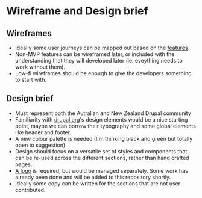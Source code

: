 # Wireframe and Design brief

## Wireframes

- Ideally some user journeys can be mapped out based on the [features](https://github.com/rikki-iki/drupal-au/tree/master/features/README.md).
- Non-MVP features can be wireframed later, or included with the understanding that they will developed later (ie. eveything needs to work without them).
- Low-fi wireframes should be enough to give the developers something to start with.

## Design brief

- Must represent both the Autralian and New Zealand Drupal community
- Familiarity with [drupal.org](https://www.drupal.org/)'s design elements would be a nice starting point, maybe we can borrow their typography and some global elements like header and footer.
- A new colour palette is needed (I'm thinking black and green but totally open to suggestion)
- Design should focus on a versatile set of styles and components that can be re-used across the different sections, rather than hand crafted pages.
- [A logo](https://github.com/rikki-iki/drupal-au/tree/master/logo/README.md) is required, but would be managed separately. Some work has already been done and will be added to this repository shortly.
- Ideally some copy can be written for the sections that are not user contributed.

